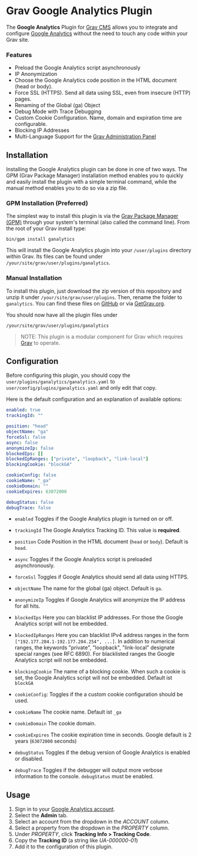 # Grav Google Analytics Plugin

The **Google Analytics** Plugin for [Grav CMS](http://github.com/getgrav/grav) allows you to integrate and configure [Google Analytics](https://www.google.com/analytics) without the need to touch any code within your Grav site.

### Features
* Preload the Google Analytics script asynchronously
* IP Anonymization
* Choose the Google Analytics code position in the HTML document (head or body).
* Force SSL (HTTPS). Send all data using SSL, even from insecure (HTTP) pages.
* Renaming of the Global (ga) Object
* Debug Mode with Trace Debugging
* Custom Cookie Configuration. Name, domain and expiration time are configurable.
* Blocking IP Addresses
* Multi-Language Support for the [Grav Administration Panel](https://github.com/getgrav/grav-plugin-admin)

## Installation

Installing the Google Analytics plugin can be done in one of two ways. The GPM (Grav Package Manager) installation method enables you to quickly and easily install the plugin with a simple terminal command, while the manual method enables you to do so via a zip file.

### GPM Installation (Preferred)

The simplest way to install this plugin is via the [Grav Package Manager (GPM)](http://learn.getgrav.org/advanced/grav-gpm) through your system's terminal (also called the command line).  From the root of your Grav install type:

    bin/gpm install ganalytics

This will install the Google Analytics plugin into your `/user/plugins` directory within Grav. Its files can be found under `/your/site/grav/user/plugins/ganalytics`.

### Manual Installation

To install this plugin, just download the zip version of this repository and unzip it under `/your/site/grav/user/plugins`. Then, rename the folder to `ganalytics`. You can find these files on [GitHub](https://github.com/escopecz/grav-ganalytics) or via [GetGrav.org](http://getgrav.org/downloads/plugins).

You should now have all the plugin files under

    /your/site/grav/user/plugins/ganalytics
	
> NOTE: This plugin is a modular component for Grav which requires [Grav](http://github.com/getgrav/grav) to operate.

## Configuration

Before configuring this plugin, you should copy the `user/plugins/ganalytics/ganalytics.yaml` to `user/config/plugins/ganalytics.yaml` and only edit that copy.

Here is the default configuration and an explanation of available options:

```yaml
enabled: true
trackingId: ""

position: "head"
objectName: "ga"
forceSsl: false
async: false
anonymizeIp: false
blockedIps: []
blockedIpRanges: ["private", "loopback", "link-local"]
blockingCookie: "blockGA"

cookieConfig: false
cookieName: "_ga"
cookieDomain: ""
cookieExpires: 63072000

debugStatus: false
debugTrace: false
```

* `enabled` Toggles if the Google Analytics plugin is turned on or off.
* `trackingId` The Google Analytics Tracking ID. This value is **required**.

* `position` Code Position in the HTML document (`head` or `body`). Default is `head`.
* `async` Toggles if the Google Analytics script is preloaded asynchronously.
* `forceSsl` Toggles if Google Analytics should send all data using HTTPS.
* `objectName` The name for the global (ga) object. Default is `ga`.
* `anonymizeIp` Toggles if Google Analytics will anonymize the IP address for all hits.
* `blockedIps` Here you can blacklist IP addresses. For those the Google Analytics script will not be embedded.
* `blockedIpRanges` Here you can blacklist IPv4 address ranges in the form `["192.177.204.1-192.177.204.254", ...]`. In addition to numerical ranges, the keywords "private", "loopback", "link-local" designate special ranges (see RFC 6890). For blacklisted ranges the Google Analytics script will not be embedded.
* `blockingCookie` The name of a blocking cookie. When such a cookie is set, the Google Analytics script will not be embedded. Default ist `blockGA`

* `cookieConfig`: Toggles if the a custom cookie configuration should be used.
* `cookieName` The cookie name. Default ist `_ga`
* `cookieDomain`  The cookie domain.
* `cookieExpires` The cookie expiration time in seconds. Google default is 2 years (`63072000` seconds)

* `debugStatus` Toggles if the debug version of Google Analytics is enabled or disabled.
* `debugTrace` Toggles if the debugger will output more verbose information to the console. `debugStatus` must be enabled.

## Usage

1. Sign in to your [Google Analytics account](https://www.google.com/analytics/web/#home).
2. Select the **Admin** tab.
3. Select an account from the dropdown in the _ACCOUNT_ column.
4. Select a property from the dropdown in the _PROPERTY_ column.
5. Under _PROPERTY_, click **Tracking Info > Tracking Code**.
6. Copy the **Tracking ID** (a string like _UA-000000-01_)
7. Add it to the configuration of this plugin.
